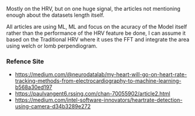Mostly on the HRV, but on one huge signal, the articles not mentioning enough about the datasets length itself.

All articles are using ML, ML and focus on the acuracy of the Model itself rather than the performance of the HRV feature be done, I can assume it based on the Traditional HRV where it uses the FFT and integrate the area using welch or lomb perpendiogram.

### Refence Site

- https://medium.com/@neurodatalab/my-heart-will-go-on-heart-rate-tracking-methods-from-electrocardiography-to-machine-learning-b568a30ed197
- https://paulvangent6.rssing.com/chan-70055902/article2.html
- https://medium.com/intel-software-innovators/heartrate-detection-using-camera-d34b3289e272
